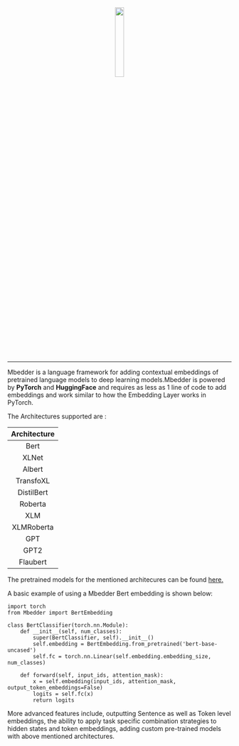<div align="center">
<img src="https://user-images.githubusercontent.com/13309365/90921051-0885f480-e3af-11ea-9fbc-3e45e2bcc4b7.jpg" width="20%"/>
</div>

---
Mbedder is a language framework for adding contextual embeddings of pretrained language models to deep learning models.Mbedder is powered by <b>PyTorch</b> and <b>HuggingFace</b> and requires as less as 1 line of code to add embeddings and work similar to how the Embedding Layer works in PyTorch.

The Architectures supported are :

| Architecture |
|:------------:|
|Bert|
|XLNet|
|Albert|
|TransfoXL|
|DistilBert|
|Roberta|
|XLM|
|XLMRoberta|
|GPT|
|GPT2|
|Flaubert|

The pretrained models for the mentioned architecures can be found <a href='https://huggingface.co/transformers/pretrained_models.html'>here.</a>

A basic example of using a Mbedder Bert embedding is shown below:
```
import torch
from Mbedder import BertEmbedding

class BertClassifier(torch.nn.Module):
    def __init__(self, num_classes):
        super(BertClassifier, self).__init__()
        self.embedding = BertEmbedding.from_pretrained('bert-base-uncased')
        self.fc = torch.nn.Linear(self.embedding.embedding_size, num_classes)
    
    def forward(self, input_ids, attention_mask):
        x = self.embedding(input_ids, attention_mask, output_token_embeddings=False)
        logits = self.fc(x)
        return logits

```

More advanced features include, outputting Sentence as well as Token level embeddings, the ability to apply task specific combination strategies to hidden states and token embeddings, adding custom pre-trained models with above mentioned architectures.




